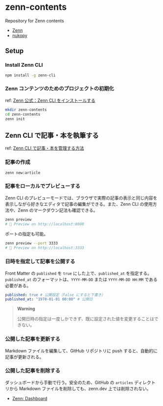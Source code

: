 # zenn-contents

Repository for Zenn contents

- [Zenn](https://zenn.dev/)
- [nukopy](https://zenn.dev/pyteyon)

## Setup

### Install Zenn CLI

```sh
npm install -g zenn-cli
```

### Zenn コンテンツのためのプロジェクトの初期化

ref: [Zenn 公式：Zenn CLI をインストールする](https://zenn.dev/zenn/articles/install-zenn-cli)

```sh
mkdir zenn-contents
cd zenn-contents
zenn init
```

## Zenn CLI で記事・本を執筆する

ref: [Zenn CLI で記事・本を管理する方法](https://zenn.dev/zenn/articles/zenn-cli-guide)

### 記事の作成

```sh
zenn new:article
```

### 記事をローカルでプレビューする

Zenn CLI のプレビューモードでは、ブラウザで実際の記事の表示と同じ内容を表示しながら好きなエディタで記事の編集ができる。また、Zenn CLI の使用方法や、Zenn のマークダウン記法も確認できる。

```sh
zenn preview
# 👀 Preview on http://localhost:8000
```

ポートの指定も可能。

```sh
zenn preview --port 3333
# 👀 Preview on http://localhost:3333
```

### 日時を指定して記事を公開する

Front Matter の `published` を `true` にした上で、`published_at` を指定する。`published_at` のフォーマットは、`YYYY-MM-DD` または `YYYY-MM-DD HH:MM` である必要がある。

```yml
published: true # 公開設定（false にすると下書き）
published_at: "1970-01-01 00:00" # 公開日
```

> **Warning**
>
> 公開日時の指定は一度しかできず、既に設定された値を変更することはできない。

### 公開した記事を更新する

Markdown ファイルを編集して、GitHub リポジトリに push すると、自動的に記事が更新される。

### 公開した記事を削除する

ダッシュボードから手動で行う。安全のため、GitHub の `articles` ディレクトリから Markdown ファイルを削除しても、zenn.dev 上では削除されない。

- [Zenn: Dashboard](https://zenn.dev/dashboard)
